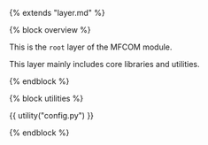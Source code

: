 {% extends "layer.md" %}

{% block overview %}

This is the `root` layer of the MFCOM module.

This layer mainly includes core libraries and utilities.

{% endblock %}

{% block utilities %}

{{ utility("config.py") }}

{% endblock %}
